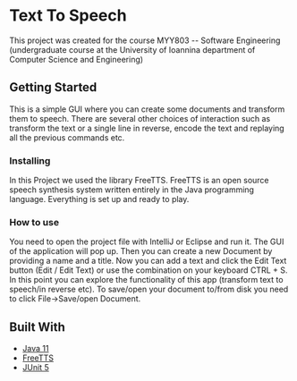 # Text To Speech 

This project was created for the course MYY803 -- Software Engineering (undergraduate course at the University of Ioannina department of Computer Science and Engineering) 

## Getting Started

This is a simple GUI where you can create some documents and transform them to speech. There are several other choices of interaction such as transform the text or a single line in reverse, encode the text and replaying all the previous commands etc.

### Installing

In this Project we used the library FreeTTS.
FreeTTS is an open source speech synthesis system written entirely in the Java programming language.
Everything is set up and ready to play.

### How to use 

You need to open the project file with IntelliJ or Eclipse and run it.
The GUI of the application will pop up. Then you can create a new Document by providing a name and a title. Now you can add a text and click the Edit Text button (Edit / Edit Text) or use the combination on your keyboard CTRL + S. In this point you can explore the functionality of this app (transform text to speech/in reverse etc). To save/open your document to/from disk you need to click File->Save/open Document.


## Built With

* [Java 11](https://www.oracle.com/java/technologies/javase-jdk11-downloads.html)
* [FreeTTS](https://freetts.sourceforge.io)
* [JUnit 5](https://junit.org/junit5/docs/current/user-guide/)
